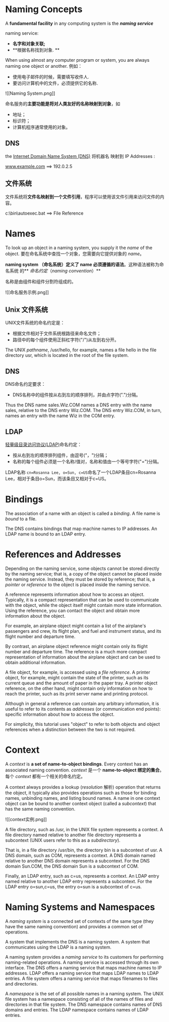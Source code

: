 # Naming Concepts

A **fundamental facility** in any computing system is the **_naming service_**

naming service:
- **名字和对象关联;**
- **根据名称找到对象. **


When using almost any computer program or system, you are always naming one object or another. 
例如：
- 使用电子邮件的时候，需要填写收件人. 
- 要访问计算机中的文件，必须提供它的名称. 

![[Naming System.png]]

命名服务的**主要功能是将对人类友好的名称映射到对象**，如
- 地址；
- 标识符；
- 计算机程序通常使用的对象。

## DNS
the [Internet Domain Name System (DNS)](http://www.ietf.org/rfc/rfc1034.txt) 将机器名 映射到 IP Addresses :

www.example.com ==> 192.0.2.5

## 文件系统
文件系统将**文件名映射到一个文件引用**，程序可以使用该文件引用来访问文件的内容。

c:\bin\autoexec.bat ==> File Reference

# Names

To look up an object in a naming system, you supply it the _name_ of the object.
要在命名系统中查找一个对象，您需要向它提供对象的 _name_。

**naming system （命名系统）定义了 name 必须遵循的语法**。这种语法被称为命名系统 的** _命名约定_（_naming convention_）**

名称是由组件和组件分割符组成的。

![[命名服务示例.png]]

## Unix 文件系统
UNIX文件系统的命名约定是：
- 根据文件相对于文件系统根路径来命名文件；
- 路径中的每个组件使用正斜杠字符("/")从左到右分开。

The UNIX _pathname_, /usr/hello, for example, names a file hello in the file directory usr, which is located in the root of the file system.

## DNS 
DNS命名约定要求：
- DNS名称中的组件按从右到左的顺序排列，并由点字符(".")分隔。

Thus the DNS name sales.Wiz.COM names a DNS entry with the name sales, relative to the DNS entry Wiz.COM. The DNS entry Wiz.COM, in turn, names an entry with the name Wiz in the COM entry.



## LDAP
[轻量级目录访问协议(LDAP)](http://www.ietf.org/rfc/rfc2251.txt)命名约定：
- 按从右到左的顺序排列组件，由逗号("，")分隔；
- 名称的每个组件必须是一个名称/值对，名称和值由一个等号字符("=")分隔。

LDAP名称 `cn=Rosanna Lee, o=Sun, c=US`命名了一个LDAP条目cn=Rosanna Lee，相对于条目o=Sun，而该条目又相对于c=US。

# Bindings

The association of a name with an object is called a _binding_. A file name is _bound_ to a file.

The DNS contains bindings that map machine names to IP addresses. An LDAP name is bound to an LDAP entry.

# References and Addresses

Depending on the naming service, some objects cannot be stored directly by the naming service; that is, a copy of the object cannot be placed inside the naming service. Instead, they must be stored by reference; that is, a _pointer_ or _reference_ to the object is placed inside the naming service.

A reference represents information about how to access an object. Typically, it is a compact representation that can be used to communicate with the object, while the object itself might contain more state information. Using the reference, you can contact the object and obtain more information about the object.

For example, an airplane object might contain a list of the airplane's passengers and crew, its flight plan, and fuel and instrument status, and its flight number and departure time. 

By contrast, an airplane object reference might contain only its flight number and departure time. The reference is a much more compact representation of information about the airplane object and can be used to obtain additional information. 

A file object, for example, is accessed using a _file reference_. A printer object, for example, might contain the state of the printer, such as its current queue and the amount of paper in the paper tray. A printer object reference, on the other hand, might contain only information on how to reach the printer, such as its print server name and printing protocol.

Although in general a reference can contain any arbitrary information, it is useful to refer to its contents as _addresses_ (or communication end points): specific information about how to access the object.

For simplicity, this tutorial uses "object" to refer to both objects and object references when a distinction between the two is not required.

# Context

A _context_ is **a set of name-to-object bindings**. Every context has an associated naming convention. 
_context_ 是一个 **name-to-object 绑定的集合**。每个 _context_ 都有一个相关的命名约定。

A context always provides a lookup (_resolution_ 解析) operation that returns the object, it typically also provides operations such as those for binding names, unbinding names, and listing bound names. A name in one context object can be bound to another context object (called a _subcontext_) that has the same naming convention.

![[context实例.png]]

A file directory, such as /usr, in the UNIX file system represents a context. A file directory named relative to another file directory represents a subcontext (UNIX users refer to this as a _subdirectory_). 

That is, in a file directory /usr/bin, the directory bin is a subcontext of usr. A DNS domain, such as COM, represents a context. A DNS domain named relative to another DNS domain represents a subcontext. For the DNS domain Sun.COM, the DNS domain Sun is a subcontext of COM.

Finally, an LDAP entry, such as c=us, represents a context. An LDAP entry named relative to another LDAP entry represents a subcontext. For the LDAP entry o=sun,c=us, the entry o=sun is a subcontext of c=us.

# Naming Systems and Namespaces

A _naming system_ is a connected set of contexts of the same type (they have the same naming convention) and provides a common set of operations.

A system that implements the DNS is a naming system. A system that communicates using the LDAP is a naming system.

A naming system provides a _naming service_ to its customers for performing naming-related operations. A naming service is accessed through its own interface. The DNS offers a naming service that maps machine names to IP addresses. LDAP offers a naming service that maps LDAP names to LDAP entries. A file system offers a naming service that maps filenames to files and directories.

A _namespace_ is the set of all possible names in a naming system. The UNIX file system has a namespace consisting of all of the names of files and directories in that file system. The DNS namespace contains names of DNS domains and entries. The LDAP namespace contains names of LDAP entries.